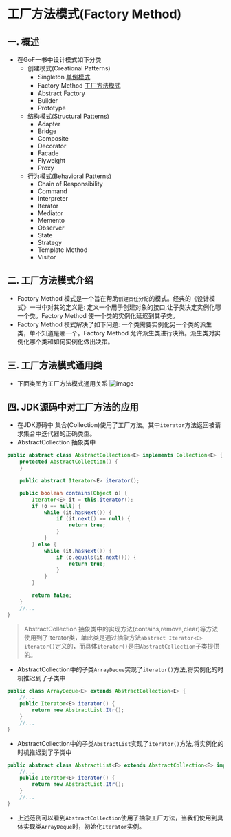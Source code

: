 # 工厂方法模式(Factory Method)
## 一. 概述
- 在GoF一书中设计模式如下分类
    - 创建模式(Creational Patterns)
        - Singleton [单例模式](https://github.com/SpanishSoap/DesignPattern/tree/master/src/main/java/cn/ohbee/singleton)
        - Factory Method [工厂方法模式](https://github.com/SpanishSoap/DesignPattern/tree/master/src/main/java/cn/ohbee/factory/method)
        - Abstract Factory
        - Builder
        - Prototype
    - 结构模式(Structural Patterns)
        - Adapter
        - Bridge
        - Composite
        - Decorator
        - Facade
        - Flyweight
        - Proxy
    - 行为模式(Behavioral Patterns)
        - Chain of Responsibility
        - Command
        - Interpreter
        - Iterator
        - Mediator
        - Memento
        - Observer
        - State
        - Strategy
        - Template Method
        - Visitor
## 二. 工厂方法模式介绍
- Factory Method 模式是一个旨在帮助`创建责任分配`的模式。经典的《设计模式》一书中对其的定义是: 定义一个用于创建对象的接口,让子类决定实例化哪一个类。Factory Method 使一个类的实例化延迟到其子类。
- Factory Method 模式解决了如下问题: 一个类需要实例化另一个类的派生类，单不知道是哪一个。Factory Method 允许派生类进行决策。派生类对实例化哪个类和如何实例化做出决策。
## 三. 工厂方法模式通用类
- 下面类图为工厂方法模式通用关系
![image](https://media.ohbee.cn/blog_thumbnail_39.jpg)
## 四. JDK源码中对工厂方法的应用
- 在JDK源码中 集合(Collection)使用了工厂方法。其中`iterator`方法返回被请求集合中迭代器的正确类型。
- AbstractCollection 抽象类中
```java
public abstract class AbstractCollection<E> implements Collection<E> {
    protected AbstractCollection() {
    }

    public abstract Iterator<E> iterator();

    public boolean contains(Object o) {
        Iterator<E> it = this.iterator();
        if (o == null) {
            while (it.hasNext()) {
                if (it.next() == null) {
                    return true;
                }
            }
        } else {
            while (it.hasNext()) {
                if (o.equals(it.next())) {
                    return true;
                }
            }
        }

        return false;
    }
    //...
}
```
> AbstractCollection 抽象类中的实现方法(contains,remove,clear)等方法使用到了Iterator类，单此类是通过抽象方法`abstract Iterator<E> iterator()`定义的，而具体`iterator()`是由`AbstractCollection`子类提供的。
- AbstractCollection中的子类`ArrayDeque`实现了`iterator()`方法,将实例化的时机推迟到了子类中
```java
public class ArrayDeque<E> extends AbstractCollection<E> {
    //...
    public Iterator<E> iterator() {
        return new AbstractList.Itr();
    }
    //...
}
```
- AbstractCollection中的子类`AbstractList`实现了`iterator()`方法,将实例化的时机推迟到了子类中
```java
public abstract class AbstractList<E> extends AbstractCollection<E> implements List<E> {
    //...
    public Iterator<E> iterator() {
        return new AbstractList.Itr();
    } 
    //...
}
```
- 上述范例可以看到`AbstractCollection`使用了抽象工厂方法，当我们使用到具体实现类`ArrayDeque`时，初始化`Iterator`实例。
